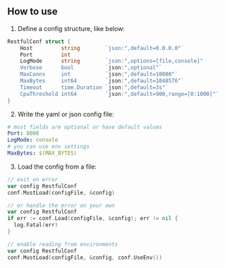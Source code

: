 ## How to use

1. Define a config structure, like below:

```go
RestfulConf struct {
	Host         string        `json:",default=0.0.0.0"`
	Port         int
	LogMode      string        `json:",options=[file,console]"
	Verbose      bool          `json:",optional"`
	MaxConns     int           `json:",default=10000"`
	MaxBytes     int64         `json:",default=1048576"`
	Timeout      time.Duration `json:",default=3s"`
	CpuThreshold int64         `json:",default=900,range=[0:1000]"`
}
```

2. Write the yaml or json config file:

```yaml
# most fields are optional or have default values
Port: 8080
LogMode: console
# you can use env settings
MaxBytes: $(MAX_BYTES)
```

3. Load the config from a file:

```go
// exit on error
var config RestfulConf
conf.MustLoad(configFile, &config)

// or handle the error on your own
var config RestfulConf
if err := conf.Load(configFile, &config); err != nil {
  log.Fatal(err)
}

// enable reading from environments
var config RestfulConf
conf.MustLoad(configFile, &config, conf.UseEnv())
```

